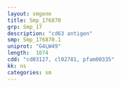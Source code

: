 ```yaml
---
layout: smgene
title: Smp_176870
grp: Smp_17
description: "cd63 antigen"
smp: Smp_176870.1
uniprot: "G4LW49"
length:  1074
cdd: "cd03127, cl02781, pfam00335"
kk: ns
categories: sm
---
```


